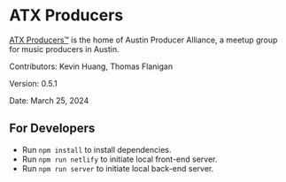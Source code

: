 # ATX Producers

[ATX Producers™](https://atxproducers.com) is the home of Austin Producer Alliance, a meetup group for music producers in Austin.

Contributors: Kevin Huang, Thomas Flanigan

Version: 0.5.1

Date: March 25, 2024

## For Developers

- Run <code>npm install</code> to install dependencies.
- Run <code>npm run netlify</code> to initiate local front-end server.
- Run <code>npm run server</code> to initiate local back-end server.
